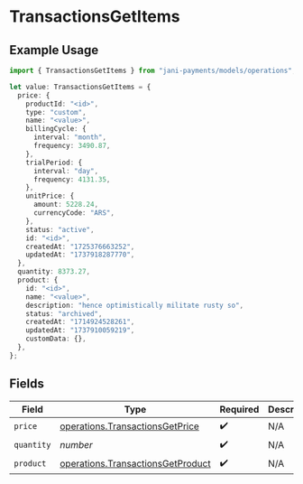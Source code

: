 # TransactionsGetItems

## Example Usage

```typescript
import { TransactionsGetItems } from "jani-payments/models/operations";

let value: TransactionsGetItems = {
  price: {
    productId: "<id>",
    type: "custom",
    name: "<value>",
    billingCycle: {
      interval: "month",
      frequency: 3490.87,
    },
    trialPeriod: {
      interval: "day",
      frequency: 4131.35,
    },
    unitPrice: {
      amount: 5228.24,
      currencyCode: "ARS",
    },
    status: "active",
    id: "<id>",
    createdAt: "1725376663252",
    updatedAt: "1737918287770",
  },
  quantity: 8373.27,
  product: {
    id: "<id>",
    name: "<value>",
    description: "hence optimistically militate rusty so",
    status: "archived",
    createdAt: "1714924528261",
    updatedAt: "1737910059219",
    customData: {},
  },
};
```

## Fields

| Field                                                                                  | Type                                                                                   | Required                                                                               | Description                                                                            |
| -------------------------------------------------------------------------------------- | -------------------------------------------------------------------------------------- | -------------------------------------------------------------------------------------- | -------------------------------------------------------------------------------------- |
| `price`                                                                                | [operations.TransactionsGetPrice](../../models/operations/transactionsgetprice.md)     | :heavy_check_mark:                                                                     | N/A                                                                                    |
| `quantity`                                                                             | *number*                                                                               | :heavy_check_mark:                                                                     | N/A                                                                                    |
| `product`                                                                              | [operations.TransactionsGetProduct](../../models/operations/transactionsgetproduct.md) | :heavy_check_mark:                                                                     | N/A                                                                                    |